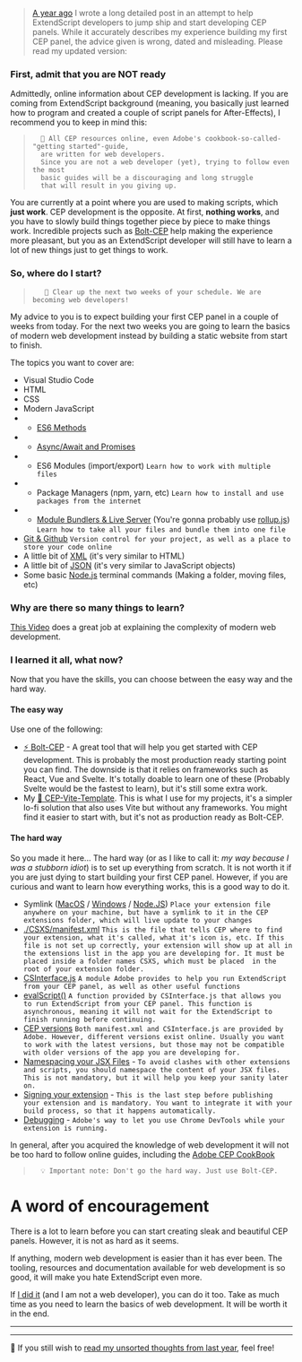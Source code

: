 > [A year ago](./deprecated/original.md) I wrote a long detailed post in an attempt to help ExtendScript developers to jump ship and start developing CEP panels.
While it accurately describes my experience building my first CEP panel, the advice given is wrong, dated and misleading.
Please read my updated version:


### **First, admit that you are NOT ready**     

Admittedly, online information about CEP development is lacking. If you are coming from ExtendScript background (meaning, you basically just learned how to program and created a couple of script panels for After-Effects), I recommend you to keep in mind this:
>       🧠 All CEP resources online, even Adobe's cookbook-so-called-"getting started"-guide,
>       are written for web developers.
>       Since you are not a web developer (yet), trying to follow even the most
>       basic guides will be a discouraging and long struggle
>       that will result in you giving up.

You are currently at a point where you are used to making scripts, which **just work**.
CEP development is the opposite. At first, **nothing works**, and you have to slowly build things together piece by piece to make things work. Incredible projects such as [Bolt-CEP](https://github.com/hyperbrew/bolt-cep) help making the experience more pleasant, but you as an ExtendScript developer will still have to learn a lot of new things just to get things to work.

### **So, where do I start?**
>        📆 Clear up the next two weeks of your schedule. We are becoming web developers!

My advice to you is to expect building your first CEP panel in a couple of weeks from today. For the next two weeks you are going to learn the basics of modern web development instead by building a static website from start to finish. 

The topics you want to cover are:
- Visual Studio Code
- HTML
- CSS
- Modern JavaScript
- - [ES6 Methods](https://www.w3schools.com/js/js_es6.asp)
- - [Async/Await and Promises](https://www.youtube.com/watch?v=QO4NXhWo_NM&list=PLRqwX-V7Uu6bKLPQvPRNNE65kBL62mVfx&index=1&t=1329s)
- - ES6 Modules (import/export) `Learn how to work with multiple files`
- - Package Managers (npm, yarn, etc) `Learn how to install and use packages from the internet`
- - [Module Bundlers & Live Server](https://www.youtube.com/watch?v=5IG4UmULyoA) (You're gonna probably use [rollup.js](http://rollupjs.org)) `Learn how to take all your files and bundle them into one file`
- [Git & Github](https://www.youtube.com/watch?v=BCQHnlnPusY) `Version control for your project, as well as a place to store your code online`
- A little bit of [XML](https://www.w3schools.com/xml/) (it's very similar to HTML)
- A little bit of [JSON](https://www.w3schools.com/js/js_json_intro.asp) (it's very similar to JavaScript objects)
- Some basic [Node.js](https://nodejs.org/en/) terminal commands (Making a folder, moving files, etc)

### **Why are there so many things to learn?**
[This Video](https://youtu.be/QliwSwWHJoQ) does a great job at explaining the complexity of modern web development.

### **I learned it all, what now?**
Now that you have the skills, you can choose between the easy way and the hard way.

#### **The easy way**
Use one of the following:
*  [⚡ Bolt-CEP](https://github.com/hyperbrew/bolt-cep) - A great tool that will help you get started with CEP development. This is probably the most production ready starting point you can find. The downside is that it relies on frameworks such as React, Vue and Svelte. It's totally doable to learn one of these (Probably Svelte would be the fastest to learn), but it's still some extra work.
* My [🌼 CEP-Vite-Template](https://github.com/GoodBoyNinja/cep-vite-template). This is what I use for my projects, it's a simpler lo-fi solution that also uses Vite but without any frameworks. You might find it easier to start with, but it's not as production ready as Bolt-CEP.



#### **The hard way**
So you made it here...
The hard way (or as I like to call it: *my way because I was a stubborn idiot*) is to set up everything from scratch. It is not worth it if you are just dying to start building your first CEP panel. However, if you are curious and want to learn how everything works, this is a good way to do it.

- Symlink ([MacOS](https://www.howtogeek.com/297721/how-to-create-and-use-symbolic-links-aka-symlinks-on-a-mac/) / [Windows](https://www.howtogeek.com/16226/complete-guide-to-symbolic-links-symlinks-on-windows-or-linux/) / [Node.JS](https://www.geeksforgeeks.org/node-js-fs-symlink-function/)) `Place your extension file anywhere on your machine, but have a symlink to it in the CEP extensions folder, which will live update to your changes`
- [./CSXS/manifest.xml](https://github.com/Adobe-CEP/CEP-Resources/tree/master/CEP_11.x/Samples/CEP_HTML_Test_Extension-10.0/CSXS) `This is the file that tells CEP where to find your extension, what it's called, what it's icon is, etc. If this file is not set up correctly, your extension will show up at all in the extensions list in the app you are developing for. It must be placed inside a folder names CSXS, which must be placed  in the root of your extension folder.`
- [CSInterface.js](https://github.com/Adobe-CEP/CEP-Resources/blob/master/CEP_11.x/Samples/CEP_HTML_Test_Extension-10.0/js/CSInterface.js) `A module Adobe provides to help you run ExtendScript from your CEP panel, as well as other useful functions`
- [evalScript()](https://github.com/Adobe-CEP/CEP-Resources/blob/master/CEP_11.x/Samples/CEP_HTML_Test_Extension-10.0/js/CSInterface.js#L529) `A function provided by CSInterface.js that allows you to run ExtendScript from your CEP panel. This function is asynchronous, meaning it will not wait for the ExtendScript to finish running before continuing.`
- [CEP versions](https://github.com/Adobe-CEP/CEP-Resources/blob/master/Documentation/README.md) `Both manifest.xml and CSInterface.js are provided by Adobe. However, different versions exist online. Usually you want to work with the latest versions, but those may not be compatible with older versions of the app you are developing for.`
- [Namespacing your JSX Files](https://hyperbrew.co/blog/top-2-extendscript-mistakes-and-how-to-avoid-them/) - `To avoid clashes with other extensions and scripts, you should namespace the content of your JSX files. This is not mandatory, but it will help you keep your sanity later on.`
- [Signing your extension](https://github.com/Adobe-CEP/CEP-Resources/blob/master/CEP_11.x/Documentation/CEP%2011.1%20HTML%20Extension%20Cookbook.md#signing-extensions) - `This is the last step before publishing your extension and is mandatory. You want to integrate it with your build process, so that it happens automatically.`
- [Debugging](https://github.com/Adobe-CEP/CEP-Resources/blob/master/CEP_11.x/Documentation/CEP%2011.1%20HTML%20Extension%20Cookbook.md#debugging-unsigned-extensions) - `Adobe's way to let you use Chrome DevTools while your extension is running.`

In general, after you acquired the knowledge of web development it will not be too hard to follow online guides, including the [Adobe CEP CookBook](https://github.com/Adobe-CEP/CEP-Resources/blob/master/CEP_11.x/Documentation/CEP%2011.1%20HTML%20Extension%20Cookbook.md)

>       💡 Important note: Don't go the hard way. Just use Bolt-CEP.



# **A word of encouragement**
There is a lot to learn before you can start creating sleak and beautiful CEP panels. However, it is not as hard as it seems.

If anything, modern web development is easier than it has ever been. The tooling, resources and documentation available for web development is so good, it will make you hate ExtendScript even more.

If [I did it](https://www.goodboy.ninja/skew) (and I am not a web developer), you can do it too. Take as much time as you need to learn the basics of web development. It will be worth it in the end.






---
---

🤖 If you still wish to [read my unsorted thoughts from last year](./deprecated/original.md), feel free!
